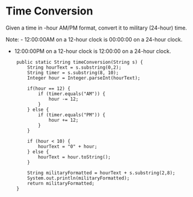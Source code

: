 # Time Conversion
Given a time in -hour AM/PM format, convert it to military (24-hour) time.

Note: - 12:00:00AM on a 12-hour clock is 00:00:00 on a 24-hour clock.
- 12:00:00PM on a 12-hour clock is 12:00:00 on a 24-hour clock.

```
    public static String timeConversion(String s) {
        String hourText = s.substring(0,2);
        String timer = s.substring(8, 10);
        Integer hour = Integer.parseInt(hourText);
        
        if(hour == 12) {
            if (timer.equals("AM")) {
                hour -= 12;
            }
        } else {
            if (timer.equals("PM")) {
                hour += 12;
            }
        }
        
        if (hour < 10) {
            hourText = "0" + hour;
        } else {
            hourText = hour.toString();
        }
        
        String militaryFormatted = hourText + s.substring(2,8);
        System.out.println(militaryFormatted);
        return militaryFormatted;
    }
```